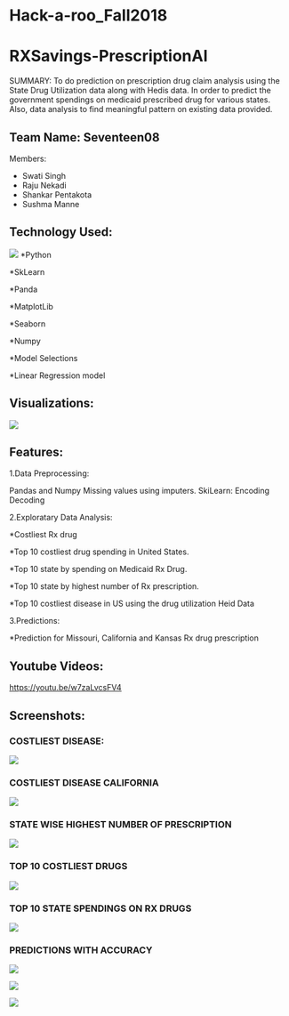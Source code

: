 # Hack-a-roo_Fall2018

# RXSavings-PrescriptionAI

SUMMARY:
To do prediction on prescription drug claim analysis using the State Drug Utilization data along with Hedis data. In order to predict the government spendings on medicaid prescribed drug for various states.
Also, data analysis  to find meaningful pattern on existing data provided.


## Team Name: Seventeen08
Members:
* Swati Singh     
* Raju Nekadi
* Shankar Pentakota
* Sushma Manne


## Technology Used:
![](https://github.com/swati2917/Hack-a-roo_Fall2018/blob/master/Documents/Technologies.JPG)
*Python

*SkLearn

*Panda


*MatplotLib



*Seaborn



*Numpy




*Model Selections





*Linear Regression model


## Visualizations:


![](https://github.com/swati2917/Hack-a-roo_Fall2018/blob/master/Documents/Workflow.JPG)







## Features:
1.Data Preprocessing:


Pandas and Numpy
Missing values using imputers.
SkiLearn:
Encoding Decoding 


2.Exploratary Data Analysis: 


*Costliest Rx drug 

*Top 10 costliest drug spending in United States.

*Top 10 state by spending on Medicaid Rx Drug.

*Top 10 state by highest number of Rx prescription.
 
 *Top 10 costliest disease in US using the drug utilization Heid Data
 
 
3.Predictions:

*Prediction for Missouri, California and Kansas Rx drug prescription






## Youtube Videos:

https://youtu.be/w7zaLvcsFV4


## Screenshots:


### COSTLIEST DISEASE:
![](https://github.com/swati2917/Hack-a-roo_Fall2018/blob/master/Documents/Costliest_Disease_US.png)


### COSTLIEST DISEASE CALIFORNIA
![](https://github.com/swati2917/Hack-a-roo_Fall2018/blob/master/Documents/Costliest_Disease_California.png)



### STATE WISE HIGHEST NUMBER OF PRESCRIPTION
![](https://github.com/swati2917/Hack-a-roo_Fall2018/blob/master/Documents/StatesHighestNumberOf%20Prescription..png)


### TOP 10 COSTLIEST DRUGS
![](https://github.com/swati2917/Hack-a-roo_Fall2018/blob/master/Documents/Top10Costliest_Drug_US.png)

### TOP 10 STATE SPENDINGS ON RX DRUGS
![](https://github.com/swati2917/Hack-a-roo_Fall2018/blob/master/Documents/Top10StateSpendingonRXDrugs.png)







### PREDICTIONS WITH ACCURACY
![](https://github.com/swati2917/Hack-a-roo_Fall2018/blob/master/Documents/California_Pred.png)



![](https://github.com/swati2917/Hack-a-roo_Fall2018/blob/master/Documents/Missouri_Pred.png)


![](https://github.com/swati2917/Hack-a-roo_Fall2018/blob/master/Documents/Kansas_Pred.png)
